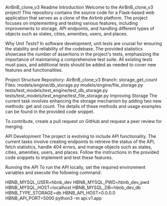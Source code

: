 AirBnB_clone_v3 Readme
Introduction
Welcome to the AirBnB_clone_v3 project! This repository contains the source code for a Flask-based web application that serves as a clone of the Airbnb platform. The project focuses on implementing and testing various features, including improvements to storage, API endpoints, and handling different types of objects such as states, cities, amenities, users, and places.

Why Unit Tests?
In software development, unit tests are crucial for ensuring the stability and reliability of the codebase. The provided statistics showcase the number of assertions in the project's tests, emphasizing the importance of maintaining a comprehensive test suite. All existing tests must pass, and additional tests should be added as needed to cover new features and functionalities.

Project Structure
Repository: AirBnB_clone_v3
Branch: storage_get_count
Files:
models/engine/db_storage.py
models/engine/file_storage.py
tests/test_models/test_engine/test_db_storage.py
tests/test_models/test_engine/test_file_storage.py
Improving Storage
The current task involves enhancing the storage mechanism by adding two new methods: get and count. The details of these methods and usage examples can be found in the provided code snippet.

To contribute, create a pull request on GitHub and request a peer review for merging.

API Development
The project is evolving to include API functionality. The current tasks involve creating endpoints to retrieve the status of the API, fetch statistics, handle 404 errors, and manage objects such as states, cities, amenities, users, and places. Follow the instructions in the provided code snippets to implement and test these features.

Running the API
To run the API locally, set the required environment variables and execute the following command:

HBNB_MYSQL_USER=hbnb_dev HBNB_MYSQL_PWD=hbnb_dev_pwd HBNB_MYSQL_HOST=localhost HBNB_MYSQL_DB=hbnb_dev_db HBNB_TYPE_STORAGE=db 
HBNB_API_HOST=0.0.0.0 HBNB_API_PORT=5000 python3 -m api.v1.app
